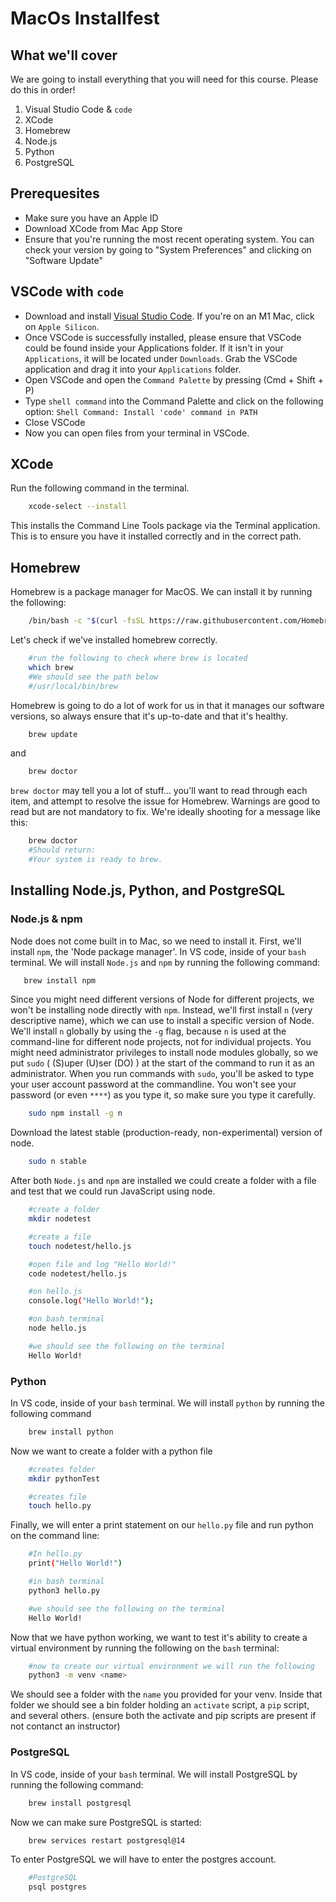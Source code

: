 
# MacOs Installfest


## What we'll cover
We are going to install everything that you will need for this course. Please do this in order!

1. Visual Studio Code & `code`
2. XCode
3. Homebrew
4. Node.js 
5. Python
6. PostgreSQL

## Prerequesites

- Make sure you have an Apple ID
- Download XCode from Mac App Store
- Ensure that you're running the most recent operating system. You can check your version by going to "System Preferences" and clicking on "Software Update"


## VSCode with `code`

- Download and install [Visual Studio Code](https://code.visualstudio.com/download). If you're on an M1 Mac, click on `Apple Silicon`.
- Once VSCode is successfully installed, please ensure that VSCode could be found inside your Applications folder. If it isn't in your `Applications`, it will be located under `Downloads`. Grab the VSCode application and drag it into your `Applications` folder.
- Open VSCode and open the `Command Palette` by pressing (Cmd + Shift + P)
- Type `shell command` into the Command Palette and click on the following option: `Shell Command: Install 'code' command in PATH`
- Close VSCode
- Now you can open files from your terminal in VSCode.


## XCode

Run the following command in the terminal.

```sh
    xcode-select --install
```

This installs the Command Line Tools package via the Terminal application. This is to ensure you have it installed correctly and in the correct path.


## Homebrew

Homebrew is a package manager for MacOS. We can install it by running the following:

```sh
    /bin/bash -c "$(curl -fsSL https://raw.githubusercontent.com/Homebrew/install/HEAD/install.sh)"
```

Let's check if we've installed homebrew correctly.

```sh
    #run the following to check where brew is located
    which brew
    #We should see the path below
    #/usr/local/bin/brew
```

Homebrew is going to do a lot of work for us in that it manages our software versions, so always ensure that it's up-to-date and that it's healthy.

```sh
    brew update
```

and

```sh
    brew doctor
```

`brew doctor` may tell you a lot of stuff… you'll want to read through each item, and attempt to resolve the issue for Homebrew. Warnings are good to read but are not mandatory to fix. We're ideally shooting for a message like this:

```sh
    brew doctor
    #Should return:
    #Your system is ready to brew.
```


## Installing Node.js, Python, and PostgreSQL

### Node.js & npm

Node does not come built in to Mac, so we need to install it. First, we'll install `npm`, the 'Node package manager'. In VS code, inside of your `bash` terminal. We will install `Node.js` and `npm` by running the following command:

```bash
   brew install npm
```

Since you might need different versions of Node for different projects, we won't be installing node directly with `npm`. Instead, we'll first install `n` (very descriptive name), which we can use to install a specific version of Node. We'll install `n` globally by using the `-g` flag, because `n` is used at the command-line for different node projects, not for individual projects. You might need administrator privileges to install node modules globally, so we put `sudo` ( (S)uper (U)ser (DO) ) at the start of the command to run it as an administrator. When you run commands with `sudo`, you'll be asked to type your user account password at the commandline. You won't see your password (or even `****`) as you type it, so make sure you type it carefully. 

```sh
    sudo npm install -g n 
```


Download the latest stable (production-ready, non-experimental) version of node.

```sh
    sudo n stable
```

After both `Node.js` and `npm` are installed we could create a folder with a file and test that
we could run JavaScript using node.
```bash
    #create a folder
    mkdir nodetest

    #create a file
    touch nodetest/hello.js

    #open file and log "Hello World!"
    code nodetest/hello.js

    #on hello.js
    console.log("Hello World!");

    #on bash terminal
    node hello.js

    #we should see the following on the terminal
    Hello World!
```

### Python

In VS code, inside of your `bash` terminal. We will install `python`
by running the following command

```bash
    brew install python
```

Now we want to create a folder with a python file 

```bash
    #creates folder
    mkdir pythonTest

    #creates file
    touch hello.py 
```

Finally, we will enter a print statement on our `hello.py` file and run python on
the command line:
```bash
    #In hello.py
    print("Hello World!")

    #in bash terminal
    python3 hello.py

    #we should see the following on the terminal
    Hello World!
```

Now that we have python working, we want to test it's ability to create a virtual
environment by running the following on the `bash` terminal:

```bash
    #now to create our virtual environment we will run the following
    python3 -m venv <name>
```

We should see a folder with the `name` you provided for your venv. Inside that
folder we should see a bin folder holding an `activate` script, a `pip` script,
and several others. (ensure both the activate and pip scripts are present if not
contanct an instructor)

### PostgreSQL

In VS code, inside of your `bash` terminal. We will install PostgreSQL
by running the following command:

```bash
    brew install postgresql
```

Now we can make sure PostgreSQL is started:

```bash
    brew services restart postgresql@14
```

To enter PostgreSQL we will have to enter the postgres account.
```bash
    #PostgreSQL
    psql postgres
```